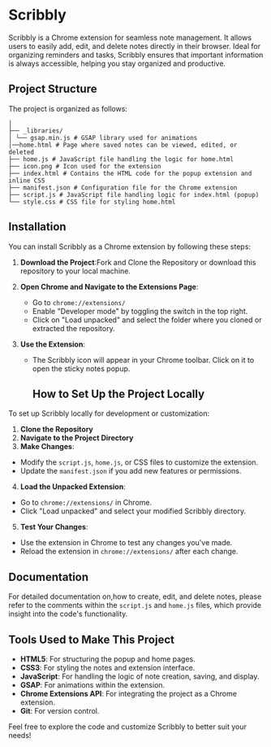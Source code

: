 # Scribbly

Scribbly is a Chrome extension for seamless note management. It allows users to easily add, edit, and delete notes directly in their browser. Ideal for organizing reminders and tasks, Scribbly ensures that important information is always accessible, helping you stay organized and productive.

## Project Structure
The project is organized as follows:
```Scribbly 
│ 
├── _libraries/ 
│ └── gsap.min.js # GSAP library used for animations 
│──home.html # Page where saved notes can be viewed, edited, or deleted 
├── home.js # JavaScript file handling the logic for home.html 
├── icon.png # Icon used for the extension 
├── index.html # Contains the HTML code for the popup extension and inline CSS 
├── manifest.json # Configuration file for the Chrome extension 
├── script.js # JavaScript file handling logic for index.html (popup) 
└── style.css # CSS file for styling home.html
```
## Installation

You can install Scribbly as a Chrome extension by following these steps:

1. **Download the Project**:Fork and Clone the Repository or download this repository to your local machine.

2. **Open Chrome and Navigate to the Extensions Page**:
   - Go to `chrome://extensions/`
   - Enable "Developer mode" by toggling the switch in the top right.
   - Click on "Load unpacked" and select the folder where you cloned or extracted the repository.

3. **Use the Extension**:
   - The Scribbly icon will appear in your Chrome toolbar. Click on it to open the sticky notes popup.

     ## How to Set Up the Project Locally

To set up Scribbly locally for development or customization:

1. **Clone the Repository**
2. **Navigate to the Project Directory**
3. **Make Changes**:
- Modify the `script.js`, `home.js`, or CSS files to customize the extension.
- Update the `manifest.json` if you add new features or permissions.

4. **Load the Unpacked Extension**:
- Go to `chrome://extensions/` in Chrome.
- Click "Load unpacked" and select your modified Scribbly directory.

5. **Test Your Changes**:
- Use the extension in Chrome to test any changes you've made.
- Reload the extension in `chrome://extensions/` after each change.

## Documentation

For detailed documentation on,how to create, edit, and delete notes, please refer to the comments within the `script.js` and `home.js` files, which provide insight into the code's functionality.

## Tools Used to Make This Project

- **HTML5**: For structuring the popup and home pages.
- **CSS3**: For styling the notes and extension interface.
- **JavaScript**: For handling the logic of note creation, saving, and display.
- **GSAP**: For animations within the extension.
- **Chrome Extensions API**: For integrating the project as a Chrome extension.
- **Git**: For version control.

Feel free to explore the code and customize Scribbly to better suit your needs!


  
